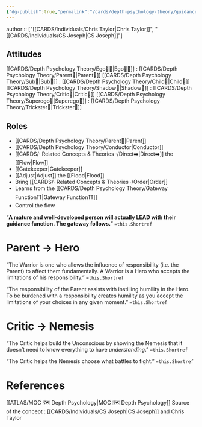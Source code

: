 ```yaml
---
{"dg-publish":true,"permalink":"/cards/depth-psychology-theory/guidance-function/","noteIcon":"1","created":"2023-01-06T19:41:31.006+01:00","updated":"2023-06-04T20:36:30.871+02:00"}
---
```


author :: ["[[CARDS/Individuals/Chris Taylor\|Chris Taylor]]", "[[CARDS/Individuals/CS Joseph\|CS Joseph]]"]
## Attitudes
[[CARDS/Depth Psychology Theory/Ego🙋‍♂️\|Ego🙋‍♂️]] : [[CARDS/Depth Psychology Theory/Parent🤨\|Parent🤨]] 
[[CARDS/Depth Psychology Theory/Sub🤸\|Sub🤸]] : [[CARDS/Depth Psychology Theory/Child👼\|Child👼]]
[[CARDS/Depth Psychology Theory/Shadow👥\|Shadow👥]] : [[CARDS/Depth Psychology Theory/Critic🤔\|Critic🤔]]
[[CARDS/Depth Psychology Theory/Superego👹\|Superego👹]] : [[CARDS/Depth Psychology Theory/Trickster🤡\|Trickster🤡]]

## Roles
- [[CARDS/Depth Psychology Theory/Parent🤨\|Parent]]
- [[CARDS/Depth Psychology Theory/Conductor\|Conductor]]
- [[CARDS/· Related Concepts & Theories ·/Direct➡️\|Direct➡️]] the [[Flow\|Flow]]
- [[Gatekeeper\|Gatekeeper]]
- [[Adjust\|Adjust]] the [[Flood\|Flood]]
- Bring [[CARDS/· Related Concepts & Theories ·/Order\|Order]]
- Learns from the [[CARDS/Depth Psychology Theory/Gateway Function⛩️\|Gateway Function⛩️]]
- Control the flow 


<div class="transclusion internal-embed is-loaded"><div class="markdown-embed">



“**A mature and well-developed person will actually LEAD with their guidance function. The gateway follows.**” `=this.Shortref` 

</div></div>


# Parent → Hero

<div class="transclusion internal-embed is-loaded"><div class="markdown-embed">



“The Warrior is one who allows the influence of responsibility (i.e. the Parent) to affect them fundamentally. A Warrior is a Hero who accepts the limitations of his responsibility.” `=this.Shortref` 

</div></div>


<div class="transclusion internal-embed is-loaded"><div class="markdown-embed">



“The responsibility of the Parent assists with instilling humility in the Hero. To be burdened with a responsibility creates humility as you accept the limitations of your choices in any given moment.” `=this.Shortref` 

</div></div>


# Critic → Nemesis

<div class="transclusion internal-embed is-loaded"><div class="markdown-embed">



“The Critic helps build the Unconscious by showing the Nemesis that it doesn’t need to know everything to have *understanding*.” `=this.Shortref` 

</div></div>


<div class="transclusion internal-embed is-loaded"><div class="markdown-embed">



“The Critic helps the Nemesis choose what battles to fight.” `=this.Shortref` 

</div></div>

# References
[[ATLAS/MOC 🗺️ Depth Psychology\|MOC 🗺️ Depth Psychology]]
Source of the concept : [[CARDS/Individuals/CS Joseph\|CS Joseph]] and Chris Taylor
